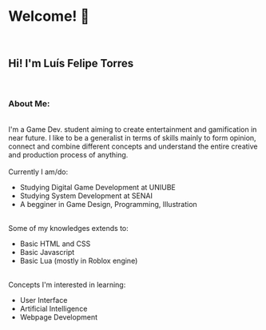  <h1> Welcome! 👋 </h1>
 <br>
 <h2> Hi! I'm Luís Felipe Torres </h2>
 <br>
 <h3> About Me: </h3>
 <br> 
 I'm a Game Dev. student aiming to create entertainment and gamification in near future. I like to be a generalist in terms of skills mainly to form opinion, connect and combine different concepts and understand the entire creative and production process of anything.
 <br> 
 <br>
 Currently I am/do:
 <br>
 <ul>
  <li> Studying Digital Game Development at UNIUBE </li>
  <li> Studying System Development at SENAI </li>
  <li> A begginer in Game Design, Programming, Illustration </li>
 </ul>
 <br>
 Some of my knowledges extends to:
 <ul>
  <li> Basic HTML and CSS </li>
  <li> Basic Javascript </li>
  <li> Basic Lua (mostly in Roblox engine) </li>
 </ul>
 <stuff>
 <br>
 Concepts I'm interested in learning:
 <ul>
  <li> User Interface </li>
  <li> Artificial Intelligence </li>
  <li> Webpage Development </li>
 </ul>
 
<!---
I’m looking to collaborate on 
 <br>How to reach me ...

Caue113/Caue113 is a ✨ special ✨ repository because its `README.md` (this file) appears on your GitHub profile.
You can click the Preview link to take a look at your changes.
--->
